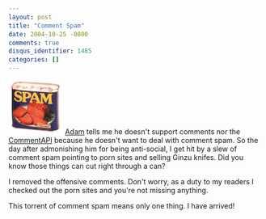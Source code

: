 ```yaml
---
layout: post
title: "Comment Spam"
date: 2004-10-25 -0800
comments: true
disqus_identifier: 1485
categories: []
---
```

![Spam](/images/Spam.jpg) [Adam](http://www.adamkinney.com/) tells me he
doesn't support comments nor the
[CommentAPI](http://wellformedweb.org/story/9 "CommentAPI") because he
doesn't want to deal with comment spam. So the day after admonishing him
for being anti-social, I get hit by a slew of comment spam pointing to
porn sites and selling Ginzu knifes. Did you know those things can cut
right through a can?

I removed the offensive comments. Don't worry, as a duty to my readers I
checked out the porn sites and you're not missing anything.

This torrent of comment spam means only one thing. I have arrived!

